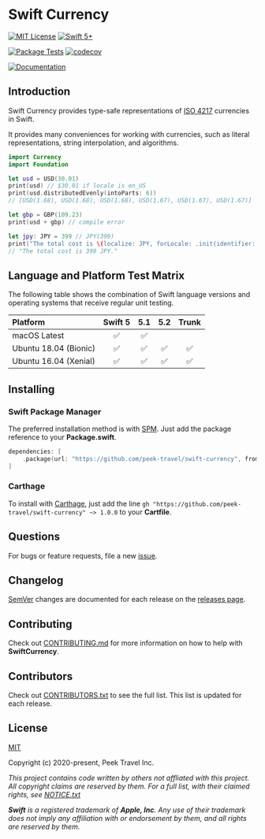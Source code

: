 # Swift Currency

[![MIT License](https://img.shields.io/badge/License-MIT-yellow.svg)](https://github.com/peek-travel/swift-currency/blob/master/LICENSE.txt)
[![Swift 5+](https://img.shields.io/badge/Swift-5.0+-orange.svg)](https://swift.org)

[![Package Tests](https://github.com/peek-travel/swift-currency/workflows/Package%20Tests/badge.svg)](https://github.com/peek-travel/swift-currency/actions?query=workflow%3A%22Package+Tests%22)
[![codecov](https://codecov.io/gh/peek-travel/swift-currency/branch/master/graph/badge.svg)](https://codecov.io/gh/peek-travel/swift-currency)

[![Documentation](https://peek-travel.github.io/swift-currency/badge.svg)](https://peek-travel.github.io/swift-currency)

## Introduction

Swift Currency provides type-safe representations of [ISO 4217](https://en.wikipedia.org/wiki/ISO_4217) currencies in Swift.

It provides many conveniences for working with currencies, such as literal representations, string interpolation, and algorithms.

```swift
import Currency
import Foundation

let usd = USD(30.01)
print(usd) // $30.01 if locale is en_US
print(usd.distributedEvenly(intoParts: 6))
// [USD(1.68), USD(1.68), USD(1.68), USD(1.67), USD(1.67), USD(1.67)]

let gbp = GBP(109.23)
print(usd + gbp) // compile error

let jpy: JPY = 399 // JPY(399)
print("The total cost is \(localize: JPY, forLocale: .init(identifier: "fr_FR")).)
// "The total cost is 399 JPY."
```

## Language and Platform Test Matrix

The following table shows the combination of Swift language versions and operating systems that
receive regular unit testing.

| Platform | Swift 5 | 5.1 | 5.2 | Trunk |
|:---------|:-------:|:---:|:---:|:-----:|
| macOS Latest | :white_check_mark: | :white_check_mark: | | |
| Ubuntu 18.04 (Bionic) | :white_check_mark: | :white_check_mark: | :white_check_mark: | :white_check_mark: |
| Ubuntu 16.04 (Xenial) | :white_check_mark: | :white_check_mark: | :white_check_mark: | :white_check_mark: |

## Installing

### Swift Package Manager

The preferred installation method is with [SPM](https://swift.org/getting-started/#using-the-package-manager). Just add the package reference to your **Package.swift**.

```swift
dependencies: [
    .package(url: "https://github.com/peek-travel/swift-currency", from: "1.0.0")
]
```

### Carthage

To install with [Carthage](https://github.com/Carthage/Carthage), just add the line `gh "https://github.com/peek-travel/swift-currency" ~> 1.0.0` to your **Cartfile**.

## Questions

For bugs or feature requests, file a new [issue](https://gitlab.com/mordil/swift-redi-stack/issues).

## Changelog

[SemVer](https://semver.org/) changes are documented for each release on the [releases page](https://github.com/peek-travel/swift-currency/releases).

## Contributing

Check out [CONTRIBUTING.md](https://github.com/peek-travel/swift-currency/blob/master/CONTRIBUTING.md) for more information on how to help with **SwiftCurrency**.

## Contributors

Check out [CONTRIBUTORS.txt](https://github.com/peek-travel/swift-currency/blob/master/CONTRIBUTORS.txt) to see the full list. This list is updated for each release.

## License

[MIT](https://github.com/peek-travel/swift-currency/blob/master/LICENSE.txt)

Copyright (c) 2020-present, Peek Travel Inc.

_This project contains code written by others not affliated with this project. All copyright claims are reserved by them. For a full list, with their claimed rights, see [NOTICE.txt](https://github.com/peek-travel/swift-currency/blob/master/NOTICE.txt)_

_**Swift** is a registered trademark of **Apple, Inc**. Any use of their trademark does not imply any affiliation with or endorsement by them, and all rights are reserved by them._
